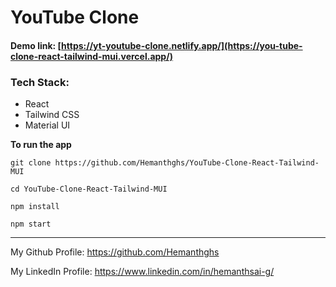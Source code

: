# YouTube Clone

#### Demo link: [https://yt-youtube-clone.netlify.app/](https://you-tube-clone-react-tailwind-mui.vercel.app/)

### Tech Stack:
- React
- Tailwind CSS
- Material UI

**To run the app**
```
git clone https://github.com/Hemanthghs/YouTube-Clone-React-Tailwind-MUI

cd YouTube-Clone-React-Tailwind-MUI

npm install

npm start
```
<hr>



My Github Profile: https://github.com/Hemanthghs

My LinkedIn Profile: https://www.linkedin.com/in/hemanthsai-g/
